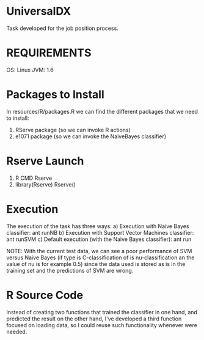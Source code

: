 UniversalDX
===========

Task developed for the job position process.

REQUIREMENTS
============

OS: Linux
JVM: 1.6

Packages to Install
===================

In resources/R/packages.R we can find the different packages that we need to install:

1) RServe package (so we can invoke R actions)
2) e1071 package (so we can invoke the NaiveBayes classifier)

Rserve Launch
=============

1) R CMD Rserve
2) library(Rserve) 
   Rserve()

Execution
=========

The execution of the task has three ways:
a) Execution with Naive Bayes classifier: ant runNB
b) Execution with Support Vector Machines classifier: ant runSVM
c) Default execution (with the Naive Bayes classifier): ant run


NOTE: With the current test data, we can see a poor performance of SVM versus Naive Bayes (if type is C-classification of is nu-classification an the value of nu is for example 0.5) since the data used is stored as is in the training set and the predictions of SVM are wrong.

R Source Code
=============

Instead of creating two functions that trained the classifier in one hand, and predicted the result on the other hand, I've developed a third function focused on loading data, so I could reuse such functionality whenever were needed.

